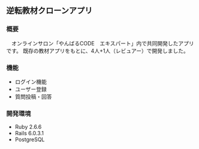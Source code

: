 ## 逆転教材クローンアプリ
### 概要
　オンラインサロン「やんばるCODE　エキスパート」内で共同開発したアプリです。
既存の教材アプリをもとに、4人+1人（レビュアー）で開発しました。


### 機能
- ログイン機能
- ユーザー登録
- 質問投稿・回答


### 開発環境
- Ruby 2.6.6
- Rails 6.0.3.1
- PostgreSQL
